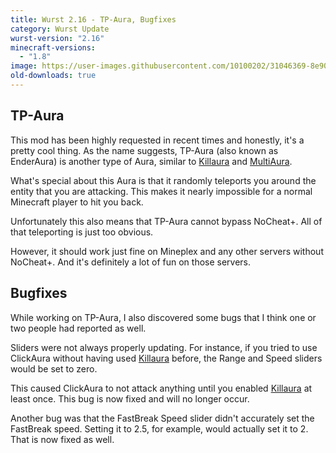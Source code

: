 ```yaml
---
title: Wurst 2.16 - TP-Aura, Bugfixes
category: Wurst Update
wurst-version: "2.16"
minecraft-versions:
  - "1.8"
image: https://user-images.githubusercontent.com/10100202/31046369-8e903d2c-a5f7-11e7-84b0-ee2be19c9a3c.jpg
old-downloads: true
---
```

## TP-Aura
This mod has been highly requested in recent times and honestly, it's a pretty cool thing. As the name suggests, TP-Aura (also known as EnderAura) is another type of Aura, similar to [Killaura](https://wiki.wurstclient.net/killaura) and [MultiAura](https://wiki.wurstclient.net/multiaura).

What's special about this Aura is that it randomly teleports you around the entity that you are attacking. This makes it nearly impossible for a normal Minecraft player to hit you back.

Unfortunately this also means that TP-Aura cannot bypass NoCheat+. All of that teleporting is just too obvious.

However, it should work just fine on Mineplex and any other servers without NoCheat+. And it's definitely a lot of fun on those servers.

## Bugfixes
While working on TP-Aura, I also discovered some bugs that I think one or two people had reported as well.

Sliders were not always properly updating. For instance, if you tried to use ClickAura without having used [Killaura](https://wiki.wurstclient.net/killaura) before, the Range and Speed sliders would be set to zero.

This caused ClickAura to not attack anything until you enabled [Killaura](https://wiki.wurstclient.net/killaura) at least once. This bug is now fixed and will no longer occur.

Another bug was that the FastBreak Speed slider didn't accurately set the FastBreak speed. Setting it to 2.5, for example, would actually set it to 2. That is now fixed as well.
